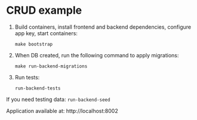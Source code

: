 # CRUD example

1. Build containers, install frontend and backend dependencies, configure app key, start containers:
    
    `make bootstrap`

2. When DB created, run the following command to apply migrations:

    `make run-backend-migrations`

3. Run tests:
    
    `run-backend-tests`
    
If you need testing data: `run-backend-seed`

Application available at: http://localhost:8002

